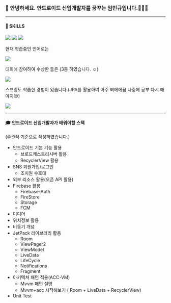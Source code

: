 ### 👋 안녕하세요. 안드로이드 신입개발자를 꿈꾸는 임민규입니다.🌱🌱🌱
___
####  💪 SKILLS
<img src="https://img.shields.io/badge/JAVA-007396?style=for-the-badge&logo=java&logoColor=white"> <img src="https://img.shields.io/badge/android -3DDC84?style=for-the-badge&logo=android&logoColor=white"> <img src="https://img.shields.io/badge/Firebase -FFCA28?style=for-the-badge&logo=Firebase&logoColor=white">

현재 학습중인 언어로는

<img src="https://img.shields.io/badge/Kotlin-0095D5?style=for-the-badge&logo=Kotlin&logoColor=white">

대회에 참여하여 수상한 툴은 (3등 하였습니다. :relaxed:)

<img src="https://img.shields.io/badge/Unity-000000?style=for-the-badge&logo=Unity&logoColor=white">

스프링도 학습한 경험이 있습니다.(JPA를 활용하여 아주 쬐에에끔 나중에 공부 다시 해야지:pensive:)

<img src="https://img.shields.io/badge/Spring-6DB33F?style=for-the-badge&logo=Spring&logoColor=white">

___

#### :mortar_board: 안드로이드 신입개발자가 배워야할 스택
(주관적 기준으로 작성하였습니다.)
+ 안드로이드 기본 기능 활용
  + 브로드캐스트리시버 활용
  + RecyclerView 활용
+ SNS 회원가입/로그인
  + 조치원 수호대
+ 외부 리소스 활용(오픈 API 활용)
+ Firebase 활용
  + Firebase-Auth
  + FireStore 
  + Storage
  + FCM
+ 미디어
+ 위치정보 활용
+ 비동기 개념
+ JetPack 라이브러리 활용
  + Room
  + ViewPager2
  + ViewModel
  + LiveData
  + LifeCycle
  + Notifications
  + Fragment
+ 아키텍쳐 패턴 적용(ACC-VM)
  + Mvvm 패턴 설명
  + Mvvm+acc 시작해보기 ( Room + LiveData + RecyclerView)
+ Unit Test


